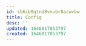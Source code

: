 ```yaml
---
id: sb6ib8qtnd8vnubr8acwvbw
title: Config
desc: ''
updated: 1646817053797
created: 1646817053797
---
```


